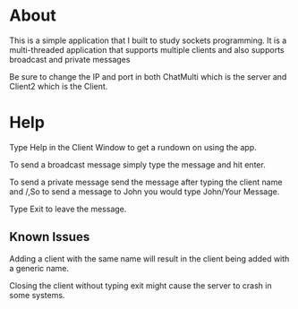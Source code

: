 # About

This is a simple application that I built to study sockets programming. It is a multi-threaded application that supports multiple clients and also supports broadcast and private messages

Be sure to change the IP and port in both ChatMulti which is the server and Client2 which is the Client.

# Help

Type Help in the Client Window to get a rundown on using the app.

To send a broadcast message simply type the message and hit enter.

To send a private message send the message after typing the client name and /,So to send a message to John you would type John/Your Message.

Type Exit to leave the message.

## Known Issues

Adding a client with the same name will result in the client being added with a generic name.

Closing the client without typing exit might cause the server to crash in some systems.

